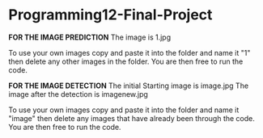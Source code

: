 # Programming12-Final-Project


**FOR THE IMAGE PREDICTION**
The image is 1.jpg

To use your own images copy and paste it into the folder and name it "1" then delete any other images in the folder. You are then free to run the code.

**FOR THE IMAGE DETECTION**
The initial Starting image is image.jpg
The image after the detection is imagenew.jpg

To use your own images copy and paste it into the folder and name it "image" then delete any images that have already been through the code. You are then free to run the code. 
